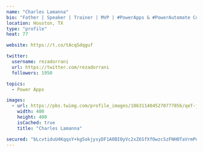 ```yaml
---
name: "Charles Lamanna"
bio: "Father | Speaker | Trainer | MVP | #PowerApps & #PowerAutomate Community Super User | YouTuber Right-pointing triangle http://youtube.com/c/rezadorrani | Learn - Share - Clockwise rightwards and leftwards open circle arrows"
location: Houston, TX
type: "profile"
heat: 77

website: https://t.co/tAcqSdqguf

twitter:
  username: rezadorrani
  url: https://twitter.com/rezadorrani
  followers: 1950

topics:
  - Power Apps

images:
  - url: https://pbs.twimg.com/profile_images/1063114045270777856/qeT-jpWr_400x400.jpg
    width: 400
    height: 400
    isCached: true
    title: "Charles Lamanna"

secured: "bLcvtiduU4KqqsY+kg5okjysyDF1A0BI0yVc2xZ6SfXfOwzcSzFNH0TaVrmPnoFehRU7y408thGAIjbqfGC/SyaR8PBgHVBiUeHepbwxzE/z9UCUohxIZLCSN0NJpjOnJ/qDwwnaSDpk22GJ34sw9yHLuAdzDQMkS+o1V/VolGqoZeNZqwaAOdFzrTo0mi+CE531c3qsgYA1OyqhAHVJ1LSZ3JDpS93rCx/HAL+sjh9N86tfDtjwrKdL190RVPk1WSuG4qdgbB+ttLwW4aY3RvkplMmr1SVSzyxjEWw64FW2bq/o5/NCtrdZ9fDh4xEPpZ4GUYNwig4kZcYMw55zlFmHTy8w0dN6hRp/T4fuII3keHR8DqI3BZsVKQhIm1EGZ3h2/kk30KOAHwQCAL4fCWq1DI5+3WszZvcev12LTP0=;6RoBrZHSmY60g+Qo9l/9iA=="
---
```


